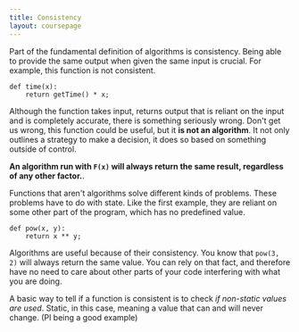 ```yaml
---
title: Consistency
layout: coursepage
---
```


Part of the fundamental definition of algorithms is consistency. Being able to provide the same output when given the same input is crucial. For example, this function is not consistent.

    def time(x):
        return getTime() * x;

Although the function takes input, returns output that is reliant on the input and is completely accurate, there is something seriously wrong. Don't get us wrong, this function could be useful, but it **is not an algorithm**. It not only outlines a strategy to make a decision, it does so based on something outside of control. 

**An algorithm run with `F(x)` will always return the same result, regardless of any other factor.**.

Functions that aren't algorithms solve different kinds of problems. These problems have to do with state. Like the first example, they are reliant on some other part of the program, which has no predefined value.

    def pow(x, y):
        return x ** y;

Algorithms are useful because of their consistency. You know that `pow(3, 2)` will always return the same value. You can rely on that fact, and therefore have no need to care about other parts of your code interfering with what you are doing.

A basic way to tell if a function is consistent is to check *if non-static values are used*. Static, in this case, meaning a value that can and will never change. (PI being a good example)
